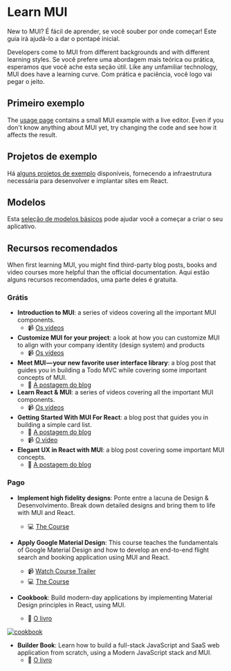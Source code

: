 # Learn MUI

<p class="description">New to MUI? É fácil de aprender, se você souber por onde começar! Este guia irá ajudá-lo a dar o pontapé inicial.</p>

Developers come to MUI from different backgrounds and with different learning styles. Se você prefere uma abordagem mais teórica ou prática, esperamos que você ache esta seção útil. Like any unfamiliar technology, MUI does have a learning curve. Com prática e paciência, você logo vai pegar o jeito.

## Primeiro exemplo

The [usage page](/getting-started/usage/#quick-start) contains a small MUI example with a live editor. Even if you don't know anything about MUI yet, try changing the code and see how it affects the result.

## Projetos de exemplo

Há [alguns projetos de exemplo](/getting-started/example-projects/) disponíveis, fornecendo a infraestrutura necessária para desenvolver e implantar sites em React.

## Modelos

Esta [seleção de modelos básicos](/getting-started/templates/) pode ajudar você a começar a criar o seu aplicativo.

## Recursos recomendados

When first learning MUI, you might find third-party blog posts, books and video courses more helpful than the official documentation. Aqui estão alguns recursos recomendados, uma parte deles é gratuita.

### Grátis

- **Introduction to MUI**: a series of videos covering all the important MUI components.
  - 📹 [Os vídeos](https://www.youtube.com/watch?v=pHclLuRolzE&list=PLQg6GaokU5CwiVmsZ0d_9Zsg_DnIP_xwr)
- **Customize MUI for your project**: a look at how you can customize MUI to align with your company identity (design system) and products
  - 📹 [Os vídeos](https://www.youtube.com/watch?v=bDkB3LoQKxs)
- **Meet MUI — your new favorite user interface library**: a blog post that guides you in building a Todo MVC while covering some important concepts of MUI.
  - 📝 [A postagem do blog](https://medium.freecodecamp.org/meet-your-material-ui-your-new-favorite-user-interface-library-6349a1c88a8c)
- **Learn React & MUI**: a series of videos covering all the important MUI components.
  - 📹 [Os vídeos](https://www.youtube.com/watch?v=xm4LX5fJKZ8&list=PLcCp4mjO-z98WAu4sd0eVha1g-NMfzHZk)
- **Getting Started With MUI For React**: a blog post that guides you in building a simple card list.
  - 📝 [A postagem do blog](https://medium.com/codingthesmartway-com-blog/getting-started-with-material-ui-for-react-material-design-for-react-364b2688b555)
  - 📹 [O vídeo](https://www.youtube.com/watch?v=PWadEeOuv5o)
- **Elegant UX in React with MUI**: a blog post covering some important MUI concepts.
  - 📝 [A postagem do blog](https://alligator.io/react/material-ui/)

### Pago

- **Implement high fidelity designs**: Ponte entre a lacuna de Design & Desenvolvimento. Break down detailed designs and bring them to life with MUI and React.

  - 💻 [The Course](https://click.linksynergy.com/deeplink?id=IVuPfk1F/Ow&mid=39197&murl=https%3A%2F%2Fwww.udemy.com%2Fcourse%2Fimplement-high-fidelity-designs-with-material-ui-and-reactjs%2F)

- **Apply Google Material Design**: This course teaches the fundamentals of Google Material Design and how to develop an end-to-end flight search and booking application using MUI and React.

  - 📹 [Watch Course Trailer](https://www.youtube.com/watch?v=hhZ6yFvCWho)
  - 💻 [The Course](https://bonsaiilabs.com/courseDetail/material-ui-with-react)

- **Cookbook**: Build modern-day applications by implementing Material Design principles in React, using MUI.
  - 📘 [O livro](https://www.amazon.com/gp/product/1789615224/)

[![cookbook](/static/blog/material-ui-v4-is-out/cookbook.png)](https://www.amazon.com/gp/product/1789615224/)

- **Builder Book**: Learn how to build a full-stack JavaScript and SaaS web application from scratch, using a Modern JavaScript stack and MUI.
  - 📘 [O livro](https://builderbook.org/)
